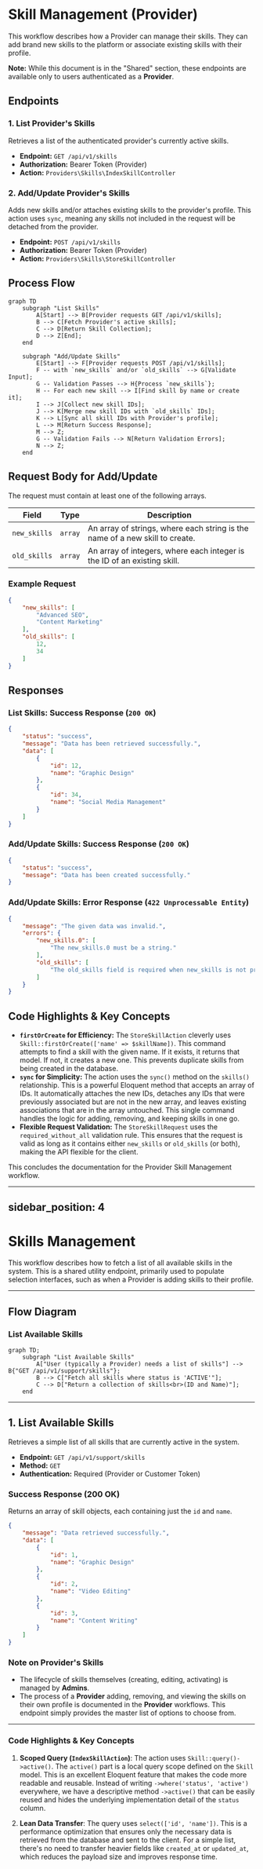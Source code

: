 # Skill Management (Provider)

This workflow describes how a Provider can manage their skills. They can add brand new skills to the platform or associate existing skills with their profile.

**Note:** While this document is in the "Shared" section, these endpoints are available only to users authenticated as a **Provider**.

## Endpoints

### 1. List Provider's Skills

Retrieves a list of the authenticated provider's currently active skills.

*   **Endpoint:** `GET /api/v1/skills`
*   **Authorization:** Bearer Token (Provider)
*   **Action:** `Providers\Skills\IndexSkillController`

### 2. Add/Update Provider's Skills

Adds new skills and/or attaches existing skills to the provider's profile. This action uses `sync`, meaning any skills not included in the request will be detached from the provider.

*   **Endpoint:** `POST /api/v1/skills`
*   **Authorization:** Bearer Token (Provider)
*   **Action:** `Providers\Skills\StoreSkillController`

## Process Flow

```mermaid
graph TD
    subgraph "List Skills"
        A[Start] --> B[Provider requests GET /api/v1/skills];
        B --> C[Fetch Provider's active skills];
        C --> D[Return Skill Collection];
        D --> Z[End];
    end

    subgraph "Add/Update Skills"
        E[Start] --> F[Provider requests POST /api/v1/skills];
        F -- with `new_skills` and/or `old_skills` --> G[Validate Input];
        G -- Validation Passes --> H{Process `new_skills`};
        H -- For each new skill --> I[Find skill by name or create it];
        I --> J[Collect new skill IDs];
        J --> K[Merge new skill IDs with `old_skills` IDs];
        K --> L[Sync all skill IDs with Provider's profile];
        L --> M[Return Success Response];
        M --> Z;
        G -- Validation Fails --> N[Return Validation Errors];
        N --> Z;
    end
```

## Request Body for Add/Update

The request must contain at least one of the following arrays.

| Field          | Type    | Description                                                                 |
| -------------- | ------- | --------------------------------------------------------------------------- |
| `new_skills`   | `array` | An array of strings, where each string is the name of a new skill to create. |
| `old_skills`   | `array` | An array of integers, where each integer is the ID of an existing skill.      |

### Example Request

```json
{
    "new_skills": [
        "Advanced SEO",
        "Content Marketing"
    ],
    "old_skills": [
        12,
        34
    ]
}
```

## Responses

### List Skills: Success Response (`200 OK`)

```json
{
    "status": "success",
    "message": "Data has been retrieved successfully.",
    "data": [
        {
            "id": 12,
            "name": "Graphic Design"
        },
        {
            "id": 34,
            "name": "Social Media Management"
        }
    ]
}
```

### Add/Update Skills: Success Response (`200 OK`)

```json
{
    "status": "success",
    "message": "Data has been created successfully."
}
```

### Add/Update Skills: Error Response (`422 Unprocessable Entity`)

```json
{
    "message": "The given data was invalid.",
    "errors": {
        "new_skills.0": [
            "The new_skills.0 must be a string."
        ],
        "old_skills": [
            "The old_skills field is required when new_skills is not present."
        ]
    }
}
```

## Code Highlights & Key Concepts

*   **`firstOrCreate` for Efficiency:** The `StoreSkillAction` cleverly uses `Skill::firstOrCreate(['name' => $skillName])`. This command attempts to find a skill with the given name. If it exists, it returns that model. If not, it creates a new one. This prevents duplicate skills from being created in the database.
*   **`sync` for Simplicity:** The action uses the `sync()` method on the `skills()` relationship. This is a powerful Eloquent method that accepts an array of IDs. It automatically attaches the new IDs, detaches any IDs that were previously associated but are not in the new array, and leaves existing associations that are in the array untouched. This single command handles the logic for adding, removing, and keeping skills in one go.
*   **Flexible Request Validation:** The `StoreSkillRequest` uses the `required_without_all` validation rule. This ensures that the request is valid as long as it contains either `new_skills` or `old_skills` (or both), making the API flexible for the client.

This concludes the documentation for the Provider Skill Management workflow.

---

sidebar_position: 4
---

# Skills Management

This workflow describes how to fetch a list of all available skills in the system. This is a shared utility endpoint, primarily used to populate selection interfaces, such as when a Provider is adding skills to their profile.

---

## Flow Diagram

### List Available Skills
```mermaid
graph TD;
    subgraph "List Available Skills"
        A["User (typically a Provider) needs a list of skills"] --> B{"GET /api/v1/support/skills"};
        B --> C["Fetch all skills where status is 'ACTIVE'"];
        C --> D["Return a collection of skills<br>(ID and Name)"];
    end
```

---

## 1. List Available Skills

Retrieves a simple list of all skills that are currently active in the system.

-   **Endpoint:** `GET /api/v1/support/skills`
-   **Method:** `GET`
-   **Authentication:** Required (Provider or Customer Token)

### Success Response (200 OK)
Returns an array of skill objects, each containing just the `id` and `name`.
```json
{
    "message": "Data retrieved successfully.",
    "data": [
        {
            "id": 1,
            "name": "Graphic Design"
        },
        {
            "id": 2,
            "name": "Video Editing"
        },
        {
            "id": 3,
            "name": "Content Writing"
        }
    ]
}
```

### Note on Provider's Skills

-   The lifecycle of skills themselves (creating, editing, activating) is managed by **Admins**.
-   The process of a **Provider** adding, removing, and viewing the skills on their own profile is documented in the **Provider** workflows. This endpoint simply provides the master list of options to choose from.

---

### Code Highlights & Key Concepts

1.  **Scoped Query (`IndexSkillAction`)**: The action uses `Skill::query()->active()`. The `active()` part is a local query scope defined on the `Skill` model. This is an excellent Eloquent feature that makes the code more readable and reusable. Instead of writing `->where('status', 'active')` everywhere, we have a descriptive method `->active()` that can be easily reused and hides the underlying implementation detail of the `status` column.

2.  **Lean Data Transfer**: The query uses `select(['id', 'name'])`. This is a performance optimization that ensures only the necessary data is retrieved from the database and sent to the client. For a simple list, there's no need to transfer heavier fields like `created_at` or `updated_at`, which reduces the payload size and improves response time.
